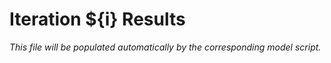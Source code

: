 # Iteration ${i} Results

_This file will be populated automatically by the corresponding model script._
